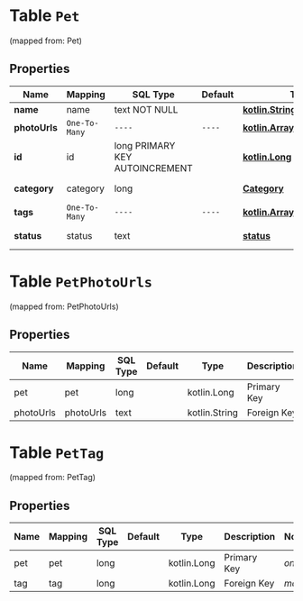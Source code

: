 
# Table `Pet`
(mapped from: Pet)

## Properties
Name | Mapping | SQL Type | Default | Type | Description | Notes
---- | ------- | -------- | ------- | ---- | ----------- | -----
**name** | name | text NOT NULL |  | [**kotlin.String**](kotlin.String.md) |  | 
**photoUrls** | `One-To-Many` | `----` | `----`  | [**kotlin.Array&lt;kotlin.String&gt;**](kotlin.String.md) |  | 
**id** | id | long PRIMARY KEY AUTOINCREMENT |  | [**kotlin.Long**](kotlin.Long.md) |  |  [optional]
**category** | category | long |  | [**Category**](Category.md) |  |  [optional] [foreignkey]
**tags** | `One-To-Many` | `----` | `----`  | [**kotlin.Array&lt;Tag&gt;**](Tag.md) |  |  [optional]
**status** | status | text |  | [**status**](#Status) | pet status in the store |  [optional]



# **Table `PetPhotoUrls`**
(mapped from: PetPhotoUrls)

## Properties
Name | Mapping | SQL Type | Default | Type | Description | Notes
---- | ------- | -------- | ------- | ---- | ----------- | -----
pet | pet | long | | kotlin.Long | Primary Key | *one*
photoUrls | photoUrls | text | | kotlin.String | Foreign Key | *many*





# **Table `PetTag`**
(mapped from: PetTag)

## Properties
Name | Mapping | SQL Type | Default | Type | Description | Notes
---- | ------- | -------- | ------- | ---- | ----------- | -----
pet | pet | long | | kotlin.Long | Primary Key | *one*
tag | tag | long | | kotlin.Long | Foreign Key | *many*




